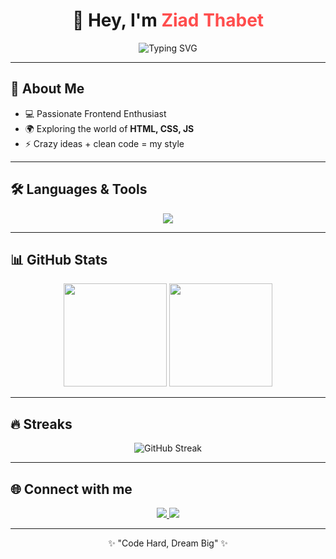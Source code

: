 <h1 align="center">👋 Hey, I'm <span style="color:#ff4d4d;">Ziad Thabet</span></h1>

<p align="center">
  <img src="https://readme-typing-svg.herokuapp.com?font=Fira+Code&pause=1000&color=F70000&center=true&vCenter=true&random=false&width=435&lines=🔥+Welcome+to+my+World;⚡+Programmer+is+coming" alt="Typing SVG" />
</p>

---

## 🚀 About Me  
- 💻 Passionate Frontend Enthusiast  
- 🌍 Exploring the world of **HTML, CSS, JS**  
- ⚡ Crazy ideas + clean code = my style  

---

## 🛠️ Languages & Tools  
<p align="center">
  <img src="https://skillicons.dev/icons?i=html,css,js,vscode,github" />
</p>

---

## 📊 GitHub Stats  
<p align="center">
  <img src="https://github-readme-stats.vercel.app/api?username=ZiadThabet308&show_icons=true&theme=radical" height="165" />
  <img src="https://github-readme-stats.vercel.app/api/top-langs/?username=ZiadThabet308&layout=compact&theme=radical" height="165" />
</p>

---

## 🔥 Streaks  
<p align="center">
  <img src="https://streak-stats.demolab.com?user=ZiadThabet308&theme=radical&hide_border=true" alt="GitHub Streak" />
</p>

---

## 🌐 Connect with me  
<p align="center">
  <a href="https://github.com/ZiadThabet308">
    <img src="https://img.shields.io/badge/GitHub-%2312100E.svg?&style=for-the-badge&logo=github&logoColor=white" />
  </a>
  <a href="#">
    <img src="https://img.shields.io/badge/Portfolio-%23000000.svg?&style=for-the-badge&logo=react&logoColor=white" />
  </a>
</p>

---

<p align="center">✨ "Code Hard, Dream Big" ✨</p>
